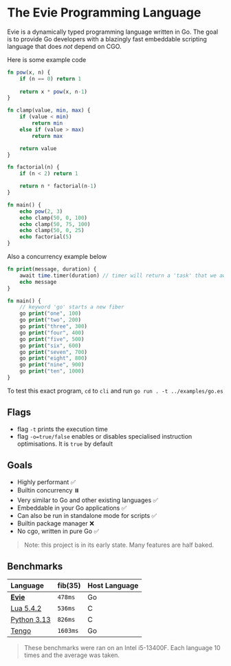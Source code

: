 # The Evie Programming Language

Evie is a dynamically typed programming language written in Go. The goal is to provide Go developers with a blazingly fast embeddable scripting language that does *not* depend on CGO. 

Here is some example code
```php
fn pow(x, n) {
    if (n == 0) return 1
    
    return x * pow(x, n-1)
}

fn clamp(value, min, max) {
    if (value < min) 
        return min
    else if (value > max)
        return max

    return value
}

fn factorial(n) {
    if (n < 2) return 1

    return n * factorial(n-1)
}

fn main() {
    echo pow(2, 3)
    echo clamp(50, 0, 100)
    echo clamp(50, 75, 100)
    echo clamp(50, 0, 25)
    echo factorial(5)
}
```

Also a concurrency example below
```php
fn print(message, duration) {
    await time.timer(duration) // timer will return a 'task' that we await on
    echo message
}

fn main() {
    // keyword 'go' starts a new fiber
    go print("one", 100)
    go print("two", 200)
    go print("three", 300)
    go print("four", 400)
    go print("five", 500)
    go print("six", 600)
    go print("seven", 700)
    go print("eight", 800)
    go print("nine", 900)
    go print("ten", 1000)
}
```
To test this exact program, `cd` to `cli` and run `go run . -t ../examples/go.es`

## Flags
- flag `-t` prints the execution time
- flag `-o=true/false` enables or disables specialised instruction optimisations. It is `true` by default

## Goals
- Highly performant ✅
- Builtin concurrency ⏸️
- Very similar to Go and other existing languages ✅
- Embeddable in your Go applications ✅
- Can also be run in standalone mode for scripts ✅
- Builtin package manager ❌
- No cgo, written in pure Go ✅

> Note: this project is in its early state. Many features are half baked.

## Benchmarks
| Language | fib(35)  | Host Language |
| :-       | :-       | :-            |
| [**Evie**](https://github.com/hxkhan/evie) | `478ms` | Go |
| [Lua 5.4.2](https://lua.org/) | `536ms` | C | 
| [Python 3.13](https://python.org/) | `826ms` | C |
| [Tengo](https://github.com/d5/tengo) | `1603ms` | Go |

> These benchmarks were ran on an Intel i5-13400F. Each language 10 times and the average was taken.
